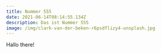 ```yaml
---
title: Nummer 555
date: 2021-06-14T08:14:55.134Z
description: Das ist Nummer 555
image: /img/clark-van-der-beken-r6psdflizy4-unsplash.jpg
---
```

Hallo there!